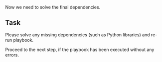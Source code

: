 Now we need to solve the final dependencies.

## Task

Please solve any missing dependencies (such as Python libraries) and re-run playbook.

Proceed to the next step, if the playbook has been executed without any errors.
